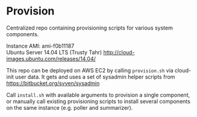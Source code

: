 Provision
=======

Centralized repo containing provisioning scripts for various system components.

Instance AMI: ami-f0b11187  
Ubuntu Server 14.04 LTS (Trusty Tahr) http://cloud-images.ubuntu.com/releases/14.04/

This repo can be deployed on AWS EC2 by calling `provision.sh` via cloud-init user data. It gets and uses a set of sysadmin helper scripts from https://bitbucket.org/svven/sysadmin

Call `install.sh` with available arguments to provision a single component, or manually call existing provisioning scripts to install several components on the same instance (e.g. poller and summarizer).